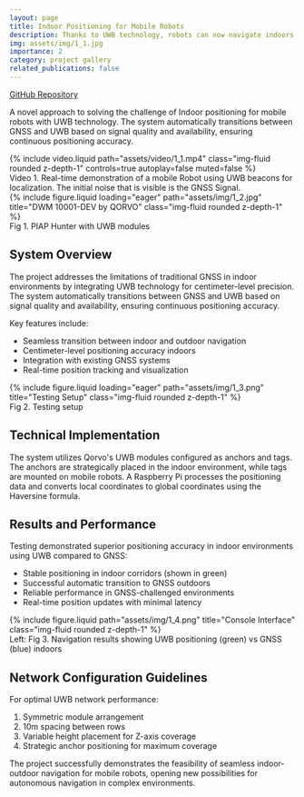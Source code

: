 ```yaml
---
layout: page
title: Indoor Positioning for Mobile Robots
description: Thanks to UWB technology, robots can now navigate indoors with centimeter-level precision. The project was carried out at PIAP Lukasiewicz, a leading Polish government defence research institute.
img: assets/img/1_1.jpg
importance: 2
category: project gallery
related_publications: false
---
```


[GitHub Repository](https://github.com/KavinPalanichamy/IndoorNavigation)

A novel approach to solving the challenge of Indoor positioning for mobile robots with UWB technology. The system automatically transitions between GNSS and UWB based on signal quality and availability, ensuring continuous positioning accuracy.

<div class="row justify-content-center">
    <div class="col-sm-8 mt-3 mt-md-0">
        {% include video.liquid path="assets/video/1_1.mp4" class="img-fluid rounded z-depth-1" controls=true autoplay=false muted=false %}
    </div>
</div>
<div class="caption text-center">
     Video 1. Real-time demonstration of a mobile Robot using UWB beacons for localization. The initial noise that is visible is the GNSS Signal.
</div>

<div class="row justify-content-center">
    <div class="col-sm-8 mt-3 mt-md-0">
        {% include figure.liquid loading="eager" path="assets/img/1_2.jpg" title="DWM 10001-DEV by QORVO" class="img-fluid rounded z-depth-1" %}
    </div>
</div>
<div class="caption text-center">
     Fig 1. PIAP Hunter with UWB modules
</div>

## System Overview

The project addresses the limitations of traditional GNSS in indoor environments by integrating UWB technology for centimeter-level precision. The system automatically transitions between GNSS and UWB based on signal quality and availability, ensuring continuous positioning accuracy.

Key features include:

- Seamless transition between indoor and outdoor navigation
- Centimeter-level positioning accuracy indoors
- Integration with existing GNSS systems
- Real-time position tracking and visualization

<div class="row justify-content-sm-center">
    <div class="col-sm-8 mt-3 mt-md-0">
        {% include figure.liquid loading="eager" path="assets/img/1_3.png" title="Testing Setup" class="img-fluid rounded z-depth-1" %}
    </div>
</div>
<div class="caption">
    Fig 2. Testing setup
</div>

## Technical Implementation

The system utilizes Qorvo's UWB modules configured as anchors and tags. The anchors are strategically placed in the indoor environment, while tags are mounted on mobile robots. A Raspberry Pi processes the positioning data and converts local coordinates to global coordinates using the Haversine formula.

## Results and Performance

Testing demonstrated superior positioning accuracy in indoor environments using UWB compared to GNSS:

- Stable positioning in indoor corridors (shown in green)
- Successful automatic transition to GNSS outdoors
- Reliable performance in GNSS-challenged environments
- Real-time position updates with minimal latency

<div class="row justify-content-sm-center">
    <div class="col-sm-8 mt-3 mt-md-0">
        {% include figure.liquid path="assets/img/1_4.png" title="Console Interface" class="img-fluid rounded z-depth-1" %}
    </div>
</div>
<div class="caption">
    Left: Fig 3. Navigation results showing UWB positioning (green) vs GNSS (blue) indoors
</div>

## Network Configuration Guidelines

For optimal UWB network performance:

1. Symmetric module arrangement
2. 10m spacing between rows
3. Variable height placement for Z-axis coverage
4. Strategic anchor positioning for maximum coverage

The project successfully demonstrates the feasibility of seamless indoor-outdoor navigation for mobile robots, opening new possibilities for autonomous navigation in complex environments.
